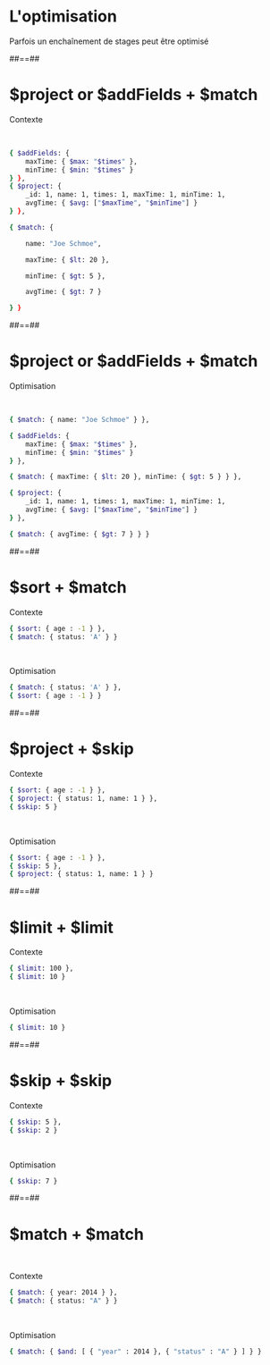 <!-- .slide-->
# L'optimisation

Parfois un enchaînement de stages peut être optimisé
<!-- .element: class="full-center important" -->

##==##

<!-- .slide: class=" with-code" -->
# $project or $addFields + $match
Contexte
<!-- .element: class="bold" -->
<br>

```bash
{ $addFields: {
    maxTime: { $max: "$times" },
    minTime: { $min: "$times" }
} },
{ $project: {
    _id: 1, name: 1, times: 1, maxTime: 1, minTime: 1,
    avgTime: { $avg: ["$maxTime", "$minTime"] }
} },

{ $match: {

    name: "Joe Schmoe",

    maxTime: { $lt: 20 },

    minTime: { $gt: 5 },

    avgTime: { $gt: 7 }

} }
```
<!-- .element: class="medium-code" -->

##==##

<!-- .slide: class="with-code inconsolata" -->
# $project or $addFields + $match
Optimisation
<!-- .element: class="bold" -->
<br>

```bash
{ $match: { name: "Joe Schmoe" } },

{ $addFields: {
    maxTime: { $max: "$times" },
    minTime: { $min: "$times" }
} },

{ $match: { maxTime: { $lt: 20 }, minTime: { $gt: 5 } } },

{ $project: {
    _id: 1, name: 1, times: 1, maxTime: 1, minTime: 1,
    avgTime: { $avg: ["$maxTime", "$minTime"] }
} },

{ $match: { avgTime: { $gt: 7 } } }
```
<!-- .element: class="medium-code" -->

##==##

<!-- .slide: class="with-code inconsolata" -->
# $sort + $match
Contexte
<!-- .element: class="bold" -->
```bash
{ $sort: { age : -1 } },
{ $match: { status: 'A' } }
```
<!-- .element: class="big-code" -->
<br>

Optimisation
<!-- .element: class="bold" -->
```bash
{ $match: { status: 'A' } },
{ $sort: { age : -1 } }
```
<!-- .element: class="big-code" -->

##==##

<!-- .slide: class="with-code inconsolata" -->
# $project + $skip 
Contexte
<!-- .element: class="bold" -->
```bash
{ $sort: { age : -1 } },
{ $project: { status: 1, name: 1 } },
{ $skip: 5 }
```
<!-- .element: class="big-code" -->
<br>

Optimisation
<!-- .element: class="bold" -->
```bash
{ $sort: { age : -1 } },
{ $skip: 5 },
{ $project: { status: 1, name: 1 } }
```
<!-- .element: class="big-code" -->

##==##

<!-- .slide: class="with-code inconsolata" -->
# $limit + $limit
Contexte
<!-- .element: class="bold" -->
```bash
{ $limit: 100 },
{ $limit: 10 }
```
<!-- .element: class="big-code" -->
<br>

Optimisation
<!-- .element: class="bold" -->
```bash
{ $limit: 10 }
```
<!-- .element: class="big-code" -->

##==##

<!-- .slide: class="with-code inconsolata" -->
# $skip + $skip
Contexte
<!-- .element: class="bold" -->
```bash
{ $skip: 5 },
{ $skip: 2 }
```
<!-- .element: class="big-code" -->
<br>

Optimisation
<!-- .element: class="bold" -->
```bash
{ $skip: 7 }
```
<!-- .element: class="big-code" -->

##==##

<!-- .slide: class="sfeir-basic-slide with-code" -->
# $match + $match 
<br>

Contexte
<!-- .element: class="bold" -->
```bash
{ $match: { year: 2014 } },
{ $match: { status: "A" } }
```
<!-- .element: class="big-code" -->
<br>

Optimisation
<!-- .element: class="bold" -->
```bash
{ $match: { $and: [ { "year" : 2014 }, { "status" : "A" } ] } }
```
<!-- .element: class="big-code" -->



